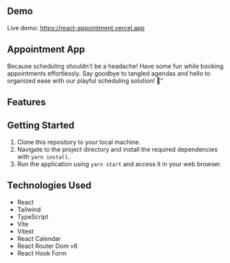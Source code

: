 ## Demo

Live demo: https://react-appointment.vercel.app

## Appointment App

Because scheduling shouldn't be a headache! Have some fun while booking appointments effortlessly. Say goodbye to tangled agendas and hello to organized ease with our playful scheduling solution! 🎉"

## Features

## Getting Started

1. Clone this repository to your local machine.
2. Navigate to the project directory and install the required dependencies with `yarn install`.
3. Run the application using `yarn start` and access it in your web browser.

## Technologies Used

- React
- Tailwind
- TypeScript
- Vite
- Vitest
- React Calendar
- React Router Dom v6
- React Hook Form

